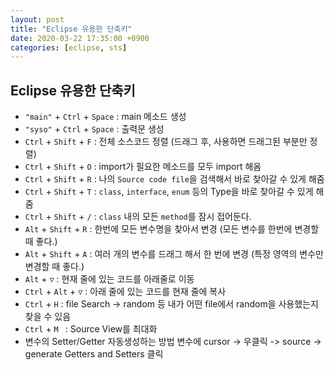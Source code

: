 ```yaml
---
layout: post
title: "Eclipse 유용한 단축키"
date: 2020-03-22 17:35:00 +0900
categories: [eclipse, sts]
---
```




## Eclipse 유용한 단축키

- `﻿"main"` + `Ctrl` + `Space` : main 메소드 생성
- `"syso"` + `Ctrl` + `Space` : 출력문 생성
- `Ctrl` + `Shift` + `F` : 전체 소스코드 정렬 (드래그 후, 사용하면 드래그된 부분만 정렬)
- `Ctrl` + `Shift` + `O` : import가 필요한 메소드를 모두 import 해옴
- `Ctrl` + `Shift` + `R` : 나의 `Source code file`을 검색해서 바로 찾아갈 수 있게 해줌
- `Ctrl` + `Shift` + `T` : `class`, `interface`, `enum` 등의 Type을 바로 찾아갈 수 있게 해줌
- `Ctrl` + `Shift` + `/` : `class` 내의 모든  `method`를 잠시 접어둔다.
- `Alt` + `Shift` + `R` : 한번에 모든 변수명을 찾아서 변경 (모든 변수를 한번에 변경할 때 좋다.)
- `Alt` + `Shift` + `A` : 여러 개의 변수를 드래그 해서 한 번에 변경 (특정 영역의 변수만 변경할 때 좋다.)
- `Alt` + `▽` : 현재 줄에 있는 코드를 아래줄로 이동
- `Ctrl` + `Alt` + `▽` : 아래 줄에 있는 코드를 현재 줄에 복사
- `Ctrl` + `H` : file Search -> random 등 내가 어떤 file에서 random을 사용했는지 찾을 수 있음
- `Ctrl` + `M ` : Source View를 최대화
- 변수의 Setter/Getter 자동생성하는 방법
변수에 cursor -> 우클릭 -> source -> generate Getters and Setters 클릭

